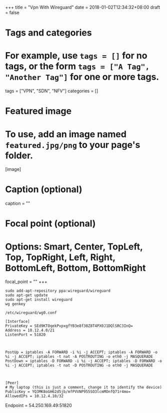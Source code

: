 +++
title = "Vpn With Wireguard"
date = 2018-01-02T12:34:32+08:00
draft = false

# Tags and categories
# For example, use `tags = []` for no tags, or the form `tags = ["A Tag", "Another Tag"]` for one or more tags.
tags = ["VPN", "SDN", "NFV"]
categories = []

# Featured image
# To use, add an image named `featured.jpg/png` to your page's folder. 
[image]
  # Caption (optional)
  caption = ""

  # Focal point (optional)
  # Options: Smart, Center, TopLeft, Top, TopRight, Left, Right, BottomLeft, Bottom, BottomRight
  focal_point = ""
+++


```
sudo add-apt-repository ppa:wireguard/wireguard
sudo apt-get update
sudo apt-get install wireguard
wg genkey
```


`/etc/wireguard/wg0.conf`

```
[Interface]
PrivateKey = SEd9KTOqekPvpxgfYB3e8f38Z8T4PX0J1DQlSRC3InQ=
Address = 10.12.4.0/21
ListenPort = 51820



PostUp = iptables -A FORWARD -i %i -j ACCEPT; iptables -A FORWARD -o %i -j ACCEPT; iptables -t nat -A POSTROUTING -o eth0 -j MASQUERADE
PostDown = iptables -D FORWARD -i %i -j ACCEPT; iptables -D FORWARD -o %i -j ACCEPT; iptables -t nat -D POSTROUTING -o eth0 -j MASQUERADE



[Peer]
# My laptop (this is just a comment, change it to identify the device)
PublicKey = YQ3MK8oGH62d5jb/mfPVVNP955SO3lcmMOnfQ71r4mo=
AllowedIPs = 10.12.4.10/32
```









Endpoint = 54.250.169.49:51820